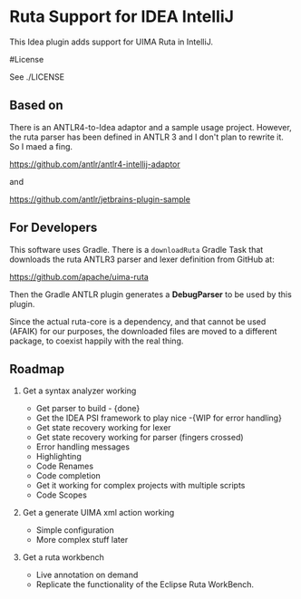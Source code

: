 # Ruta Support for IDEA IntelliJ
This Idea plugin adds support for UIMA Ruta in IntelliJ.

#License 

See ./LICENSE 
## Based on
There is an ANTLR4-to-Idea adaptor and a sample usage project.
However, the ruta parser has been defined in ANTLR 3 and I don't plan to rewrite it.
So I maed a fing.  

https://github.com/antlr/antlr4-intellij-adaptor

and

https://github.com/antlr/jetbrains-plugin-sample


## For Developers

This software uses Gradle.
There is a  `downloadRuta` Gradle Task that downloads the ruta ANTLR3 parser and lexer definition from GitHub at:

https://github.com/apache/uima-ruta

Then the Gradle ANTLR plugin generates a **DebugParser** to be used by this plugin.

Since the actual ruta-core is a dependency, and that cannot be used (AFAIK) for our purposes,
the downloaded files are moved to a different package, to coexist happily with the real thing.


## Roadmap

1. Get a syntax analyzer working
    * Get parser to build - {done} 
    * Get the IDEA PSI framework to play nice  -{WIP for error handling} 
    * Get state recovery working for lexer
    * Get state recovery working for parser (fingers crossed)
    * Error handling messages
    * Highlighting
    * Code Renames
    * Code completion
    * Get it working for complex projects with multiple scripts
    * Code Scopes  
2. Get a generate UIMA xml action working
    * Simple configuration
    * More complex stuff later

3. Get a  ruta workbench 
    * Live annotation on demand
    * Replicate the functionality of the Eclipse Ruta WorkBench.